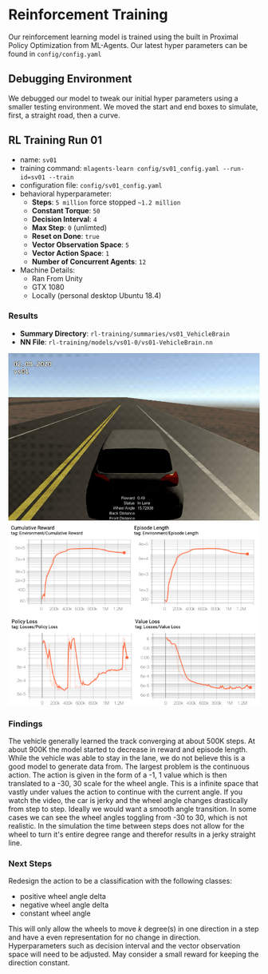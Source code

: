 # Reinforcement Training
Our reinforcement learning model is trained using the built in Proximal Policy Optimization from ML-Agents. Our latest hyper parameters can be found in `config/config.yaml` 

## Debugging Environment
We debugged our model to tweak our initial hyper parameters using a smaller testing environment. We moved the start and end boxes to simulate, first, a straight road, then a curve.

## RL Training Run 01
* name: `sv01`
* training command: `mlagents-learn config/sv01_config.yaml --run-id=sv01 --train`
* configuration file: `config/sv01_config.yaml`
* behavioral hyperparameter: 
  * **Steps**: `5 million` force stopped `~1.2 million`
  * **Constant Torque**: `50`
  * **Decision Interval**: `4`
  * **Max Step**: `0` (unlimted)
  * **Reset on Done**: `true`
  * **Vector Observation Space**: `5`
  * **Vector Action Space**: `1`
  * **Number of Concurrent Agents**: `12`
* Machine Details:
  * Ran From Unity
  * GTX 1080
  * Locally (personal desktop Ubuntu 18.4)

### Results
* **Summary Directory**: `rl-training/summaries/vs01_VehicleBrain`
* **NN File**: `rl-training/models/vs01-0/vs01-VehicleBrain.nn`


![vs01_gif](images/vs01/vs01.gif) 
![vs01_reward](images/vs01/reward_log.png) 
![vs01_loss](images/vs01/loss_log.png) 

### Findings
The vehicle generally learned the track converging at about 500K steps. At about 900K the model started to decrease in reward and episode length. While the vehicle was able to stay in the lane, we do not believe this is a good model to generate data from. The largest problem is the continuous action. The action is given in the form of a -1, 1 value which is then translated to a -30, 30 scale for the wheel angle. This is a infinite space that vastly under values the action to continue with the current angle. If you watch the video, the car is jerky and the wheel angle changes drastically from step to step. Ideally we would want a smooth angle transition. In some cases we can see the wheel angles toggling from -30 to 30, which is not realistic. In the simulation the time between steps does not allow for the wheel to turn it's entire degree range and therefor results in a jerky straight line.  

### Next Steps
Redesign the action to be a classification with the following classes:
* positive wheel angle delta
* negative wheel angle delta
* constant wheel angle

This will only allow the wheels to move *k* degree(s) in one direction in a step and have a even representation for no change in direction. Hyperparameters such as decision interval and the vector observation space will need to be adjusted. May consider a small reward for keeping the direction constant.
